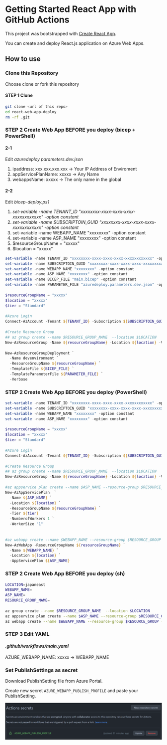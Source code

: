 # Getting Started React App with GitHub Actions

This project was bootstrapped with [Create React App](https://github.com/facebook/create-react-app).

You can create and deploy React.js application on Azure Web Apps.

## How to use

### Clone this Repository

Choose clone or fork this repository

#### STEP 1 Clone

```sh
git clone <url of this repo>
cd react-web-app-deploy
rm -rf .git
```
### STEP 2 Create Web App BEFORE you deploy (bicep + PowerShell)

#### 2-1
Edit _azuredeploy.parameters.dev.json_
1. ipaddress: xxx.xxx.xxx.xxx -> Your IP Address of Enviroment
1. appServicePlanName: xxxxx -> Any Name
1. webappsName: xxxxx -> The only name in the global

#### 2-2
Edit _bicep-deploy.ps1_
1. _set-variable -name TENANT_ID "xxxxxxxx-xxxx-xxxx-xxxx-xxxxxxxxxxxx" -option constant_
1. _set-variable -name SUBSCRIPTOIN_GUID "xxxxxxxx-xxxx-xxxx-xxxx-xxxxxxxxxxxx" -option constant_
1. set-variable -name WEBAPP_NAME "xxxxxxxx" -option constant
1. set-variable -name ASP_NAME "xxxxxxxx" -option constant
1. $resourceGroupName = "xxxxx"
1. $location = "xxxxx"
```PowerShell
set-variable -name TENANT_ID "xxxxxxxx-xxxx-xxxx-xxxx-xxxxxxxxxxxx" -option constant
set-variable -name SUBSCRIPTOIN_GUID "xxxxxxxx-xxxx-xxxx-xxxx-xxxxxxxxxxxx" -option constant
set-variable -name WEBAPP_NAME "xxxxxxxx" -option constant
set-variable -name ASP_NAME "xxxxxxxx" -option constant
set-variable -name BICEP_FILE "main.bicep" -option constant
set-variable -name PARAMETER_FILE "azuredeploy.parameters.dev.json" -option constant

$resourceGroupName = "xxxxx"
$location = "xxxxx"
$tier = "Standard"

#Azure Login
Connect-AzAccount -Tenant ${TENANT_ID} -Subscription ${SUBSCRIPTOIN_GUID}

#Create Resource Group 
## az group create --name $RESOURCE_GROUP_NAME  --location $LOCATION
New-AzResourceGroup -Name ${resourceGroupName} -Location ${location} -Verbose

New-AzResourceGroupDeployment `
  -Name devenvironment `
  -ResourceGroupName ${resourceGroupName} `
  -TemplateFile ${BICEP_FILE} `
  -TemplateParameterFile ${PARAMETER_FILE} `
  -Verbose
```

### STEP 2 Create Web App BEFORE you deploy (PowerShell)

```PowerShell
set-variable -name TENANT_ID "xxxxxxxx-xxxx-xxxx-xxxx-xxxxxxxxxxxx" -option constant
set-variable -name SUBSCRIPTOIN_GUID "xxxxxxxx-xxxx-xxxx-xxxx-xxxxxxxxxxxx" -option constant
set-variable -name WEBAPP_NAME "xxxxxxxx" -option constant
set-variable -name ASP_NAME "xxxxxxxx" -option constant

$resourceGroupName = "xxxxx"
$location = "xxxxx"
$tier = "Standard"

#Azure Login
Connect-AzAccount -Tenant ${TENANT_ID} -Subscription ${SUBSCRIPTOIN_GUID}

#Create Resource Group 
## az group create --name $RESOURCE_GROUP_NAME  --location $LOCATION
New-AzResourceGroup -Name ${resourceGroupName} -Location ${location} -Verbose

#az appservice plan create --name $ASP_NAME --resource-group $RESOURCE_GROUP_NAME --sku P1V2
New-AzAppServicePlan  `
  -Name ${ASP_NAME} `
  -Location ${location} `
  -ResourceGroupName ${resourceGroupName} `
  -Tier ${tier}
  -NumberofWorkers 1 `
  -WorkerSize "1"


#az webapp create --name $WEBAPP_NAME --resource-group $RESOURCE_GROUP --plan $ASP_NAME
New-AzWebApp -ResourceGroupName ${resourceGroupName} `
  -Name ${WEBAPP_NAME} `
  -Location ${location} `
  -AppServicePlan ${ASP_NAME}
```


### STEP 2 Create Web App BEFORE you deploy (sh)

```sh
LOCATION=japaneast
WEBAPP_NAME=
ASP_NAME=
RESOURCE_GROUP_NAME=

az group create --name $RESOURCE_GROUP_NAME  --location $LOCATION
az appservice plan create --name $ASP_NAME --resource-group $RESOURCE_GROUP_NAME --sku P1V2
az webapp create --name $WEBAPP_NAME --resource-group $RESOURCE_GROUP --plan $ASP_NAME
```

### STEP 3 Edit YAML
#### _.github/workflows/main.yaml_</br>
AZURE_WEBAPP_NAME: xxxxx -> WEBAPP_NAME


### Set PublishSettings as secret

Download PublishSetting file from Azure Portal.

Create new secret `AZURE_WEBAPP_PUBLISH_PROFILE` and paste your PublishSetting.

![secret](./images/secrets.png)
